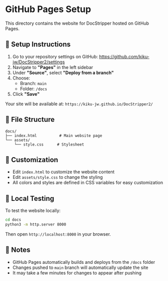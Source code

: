 # GitHub Pages Setup

This directory contains the website for DocStripper hosted on GitHub Pages.

## 🚀 Setup Instructions

1. Go to your repository settings on GitHub: https://github.com/kiku-jw/DocStripper2/settings
2. Navigate to **"Pages"** in the left sidebar
3. Under **"Source"**, select **"Deploy from a branch"**
4. Choose:
   - Branch: `main`
   - Folder: `/docs`
5. Click **"Save"**

Your site will be available at: `https://kiku-jw.github.io/DocStripper2/`

## 📁 File Structure

```
docs/
├── index.html          # Main website page
└── assets/
    └── style.css      # Stylesheet
```

## 🎨 Customization

- Edit `index.html` to customize the website content
- Edit `assets/style.css` to change the styling
- All colors and styles are defined in CSS variables for easy customization

## 🧪 Local Testing

To test the website locally:

```bash
cd docs
python3 -m http.server 8000
```

Then open `http://localhost:8000` in your browser.

## 📝 Notes

- GitHub Pages automatically builds and deploys from the `/docs` folder
- Changes pushed to `main` branch will automatically update the site
- It may take a few minutes for changes to appear after pushing

